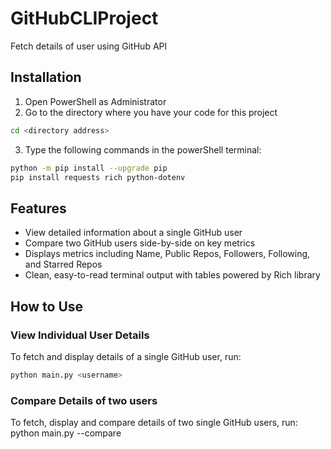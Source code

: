 # GitHubCLIProject

Fetch details of user using GitHub API

## Installation

1. Open PowerShell as Administrator
2. Go to the directory where you have your code for this project

```bash
cd <directory address>
```

3. Type the following commands in the powerShell terminal:

```bash
python -m pip install --upgrade pip
pip install requests rich python-dotenv
```

## Features

- View detailed information about a single GitHub user
- Compare two GitHub users side-by-side on key metrics
- Displays metrics including Name, Public Repos, Followers, Following, and Starred Repos
- Clean, easy-to-read terminal output with tables powered by Rich library

## How to Use

### View Individual User Details

To fetch and display details of a single GitHub user, run:

```bash
python main.py <username>
```

### Compare Details of two users

To fetch, display and compare details of two single GitHub users, run:
python main.py <username1> --compare <username2>
